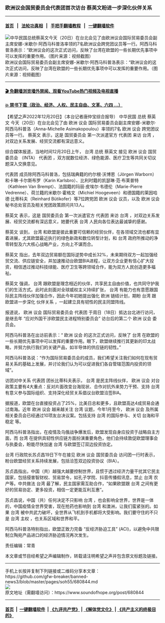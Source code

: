 ### 欧洲议会国贸委员会代表团首次访台 蔡英文盼进一步深化伙伴关系
------------------------

#### [首页](https://github.com/gfw-breaker/banned-news3/blob/master/README.md) &nbsp;&nbsp;|&nbsp;&nbsp; [法轮功真相](https://github.com/begood0513/basic/blob/master/README.md)  &nbsp;&nbsp;|&nbsp;&nbsp; [手把手翻墙教程](https://github.com/gfw-breaker/guides/wiki)  &nbsp;&nbsp;|&nbsp;&nbsp; [一键翻墙软件](https://github.com/gfw-breaker/nogfw/blob/master/README.md)  



<div><img alt="中华民国总统蔡英文今天（20日）在台北会见了由欧洲议会国际贸易委员会副主席安娜-米歇尔·阿西马科普洛率领的7名欧洲议会跨党团议员等一行。阿西马科普洛表示：“欧洲议会的这次正式访问，反映了台湾在欧盟的一些长期优先事项中可以发挥的重要作用。（图片来源：视频截图）" src="https://img.soundofhope.org/2022-12/1671542388491.png"/>
<br/><figcaption class="caption">
 欧洲议会国际贸易委员会副主席安娜-米歇尔·阿西马科普洛表示：“欧洲议会的这次正式访问，反映了台湾在欧盟的一些长期优先事项中可以发挥的重要作用。（图片来源：视频截图）
</figcaption></div><hr/>

#### [ 🎬  免翻墙浏览墙外禁闻、观看YouTube热门视频及电视直播](https://github.com/gfw-breaker/HelloWorld)

#### [ 💥  禁书下载（政治、经济、人权、民主自由、文革、六四 ...）](https://github.com/gfw-breaker/books/blob/master/README.md)

<div><div class="Content__Wrapper sc-1bvya0-0 elmmKw article_body" itemprop="articleBody">
 <div id="post_place_1">
 </div>
 <p class="meta-top">
  <span class="meta">
   【希望之声2022年12月20日】（本台记者唐仲宝综合报导）
  </span>
  <ok href="/term/8761">
   中华民国
  </ok>
  <ok href="/term/9899">
   总统
  </ok>
  <ok href="/term/1126">
   蔡英文
  </ok>
  今天（20日）在台北会见了由
  <ok href="/term/3375">
   欧洲
  </ok>
  <ok href="/term/20324">
   议会
  </ok>
  国际贸易委员会副主席安娜-米歇尔·阿西马科普洛（Anna-Michelle Asimakopoulou）率领的7名
  <ok href="/term/3375">
   欧洲
  </ok>
  <ok href="/term/20324">
   议会
  </ok>
  跨党团议员等一行。
  <ok href="/term/1126">
   蔡英文
  </ok>
  表示，这是
  <ok href="/term/819690">
   国贸委员会
  </ok>
  第一次派遣官方
  <ok href="/term/81525">
   代表团
  </ok>
  来访
  <ok href="/term/551150">
   台湾
  </ok>
  ，对双边关系发展、经贸交流都有深远意义。
 </p>
 <p>
  综合媒体报道，当地时间12月20日上午，
  <ok href="/term/551150">
   台湾
  </ok>
  <ok href="/term/9899">
   总统
  </ok>
  <ok href="/term/1126">
   蔡英文
  </ok>
  接见
  <ok href="/term/3375">
   欧洲
  </ok>
  <ok href="/term/20324">
   议会
  </ok>
  <ok href="/term/819690">
   国贸委员会
  </ok>
  （INTA）
  <ok href="/term/81525">
   代表团
  </ok>
  ，双方就数位经济、绿色能源、医疗卫生等共同关切议题深入交换意见。
 </p>
 <p>
  <ok href="/term/81525">
   代表团
  </ok>
  成员除阿西马科普洛，包括瑞典籍的约尔根·沃博恩（Jörgen Warborn）和卡琳·卡尔斯布罗（Karin Karlsbro）、比利时籍的凯瑟琳·范·布莱普特（Kathleen Van Brempt）、法国籍的玛丽·皮埃尔·韦德伦（Marie-Pierre Vedrenne）、荷兰籍的米歇尔·霍格文（Michiel Hoogeveen）和德国籍的莱因哈德·比蒂科夫（Reinhard Bütikofer）等7位跨党团
  <ok href="/term/3375">
   欧洲
  </ok>
  <ok href="/term/20324">
   议会
  </ok>
  议员，以及
  <ok href="/term/3375">
   欧洲
  </ok>
  <ok href="/term/20324">
   议会
  </ok>
  秘书总处官员及相关党团政策顾问共13人。
 </p>
 <p>
  <ok href="/term/1126">
   蔡英文
  </ok>
  表示，这是
  <ok href="/term/819690">
   国贸委员会
  </ok>
  第一次派遣官方
  <ok href="/term/81525">
   代表团
  </ok>
  来访
  <ok href="/term/551150">
   台湾
  </ok>
  ，对双边关系发展、经贸交流都有深远意义，她要代表
  <ok href="/term/551150">
   台湾
  </ok>
  人民向各位表达最诚挚的感谢。
 </p>
 <p>
  <ok href="/term/1126">
   蔡英文
  </ok>
  谈到，
  <ok href="/term/551150">
   台湾
  </ok>
  和欧盟是彼此重要可信赖的经贸伙伴，在各领域交流也都有显着进展，尤其欧盟最近执行的绿色新政和数位转型计划，和
  <ok href="/term/551150">
   台湾
  </ok>
  政府所推动的净零转型及六大核心战略产业，方向上不谋而合。
 </p>
 <p>
  <ok href="/term/1126">
   蔡英文
  </ok>
  指出，去年双边贸易额在国际逆势中成长32%，未来期待双方一起加强经贸交流、供应链安全，并加速推动台欧盟BIA进程，让双方企业更有信心扩大投资，相信透过推动科技绿能、医疗卫生等跨领域合作，能为双方人民创造更多福祉。
 </p>
 <p>
  <ok href="/term/1126">
   蔡英文
  </ok>
  强调，
  <ok href="/term/551150">
   台湾
  </ok>
  跟欧盟是理念相近的伙伴，共享民主自由价值，也共同守护我们的生活方式。此时此刻面对全球威权主义持续扩张，
  <ok href="/term/551150">
   台湾
  </ok>
  有能力也有意愿跟国际民主阵线伙伴加强合作，因此今年初她提出强化
  <ok href="/term/3375">
   欧洲
  </ok>
  链结计划，期盼
  <ok href="/term/551150">
   台湾
  </ok>
  跟欧盟进一步深化
  <ok href="/term/75389">
   伙伴关系
  </ok>
  ，一起建立具有韧性的民主同盟阵线。
 </p>
 <p>
  报道说，
  <ok href="/term/3375">
   欧洲
  </ok>
  <ok href="/term/20324">
   议会
  </ok>
  国际贸易委员会
  <ok href="/term/81525">
   代表团
  </ok>
  于周日（18日）抵达台北进行访问，是继去年 “应对外国干涉欧盟民主进程特别委员会” 访台后的第二个
  <ok href="/term/3375">
   欧洲
  </ok>
  <ok href="/term/20324">
   议会
  </ok>
  委员会。
 </p>
 <p>
  阿西马科普洛在出访前表示：“
  <ok href="/term/3375">
   欧洲
  </ok>
  <ok href="/term/20324">
   议会
  </ok>
  的这次正式访问，反映了
  <ok href="/term/551150">
   台湾
  </ok>
  在欧盟的一些长期优先事项中可以发挥的重要作用。眼下，欧盟继续推行其更新的印太战略，并努力执行我们的关键产品，如半导体的供应链的韧性。”
 </p>
 <p>
  阿西马科普洛说：“作为国际贸易委员会的成员，我们希望关注我们如何在现有贸易关系的基础上发展，并讨论我们认为可以促进我们各自管辖范围内投资的领域”。
 </p>
 <p>
  访团对中关系
  <ok href="/term/81525">
   代表团
  </ok>
  团长比蒂科夫表示，
  <ok href="/term/551150">
   台湾
  </ok>
  是民主阵线伙伴，
  <ok href="/term/3375">
   欧洲
  </ok>
  <ok href="/term/20324">
   议会
  </ok>
  对台政策主要有4大重点：反对片面改变台海现状、合作对抗外来势力干预、支持
  <ok href="/term/551150">
   台湾
  </ok>
  有意义参与国际组织、支持深化经贸关系倡议台欧盟洽签BIA。
 </p>
 <p>
  据报道，欧盟在台直接投资占了25%，比美日总和更多，且欧盟高达4成贸易会通过南海。近年
  <ok href="/term/3375">
   欧洲
  </ok>
  <ok href="/term/20324">
   议会
  </ok>
  越来越关注
  <ok href="/term/551150">
   台湾
  </ok>
  议题，今年1月至今，
  <ok href="/term/3375">
   欧洲
  </ok>
  <ok href="/term/20324">
   议会
  </ok>
  及所属相关委员会已经通过10项友台决议案。包括支持
  <ok href="/term/551150">
   台湾
  </ok>
  的国际参与、关切
  <ok href="/term/555638">
   台海和平稳定
  </ok>
  等。
 </p>
 <p>
  阿西马科普洛指出，在疫情及乌俄战争爆发后，欧盟发现自身应投资于战略自主方面，而
  <ok href="/term/551150">
   台湾
  </ok>
  在提供具韧性供应链方面扮演重要角色，他们会持续敦促欧盟理事会与执委会，盼能尽快加速
  <ok href="/term/551150">
   台湾
  </ok>
  与欧盟签订双边投资协定。
 </p>
 <p>
  <ok href="/term/551150">
   台湾
  </ok>
  行政院长苏贞昌19日下午在接见
  <ok href="/term/3375">
   欧洲
  </ok>
  <ok href="/term/20324">
   议会
  </ok>
  <ok href="/term/819690">
   国贸委员会
  </ok>
  访问团一行时表示，盼台欧盟经贸关系持续发展，包括洽签双边投资协议（BIA）。
 </p>
 <p>
  苏贞昌指出，中国（共）越强大越要控制世界，且惯于透过经济力量干扰其它民主国家，包括侵害智财权、贸易禁令，如孔子学院、抖音传播假讯息，禁止
  <ok href="/term/551150">
   台湾
  </ok>
  农产等。中共做法
  <ok href="/term/551150">
   台湾
  </ok>
  最了解，民主国家需互助合作，“如果欧盟跟
  <ok href="/term/551150">
   台湾
  </ok>
  之间有更好的贸易协定、更多投资，相信一定更能互利互惠”。
 </p>
 <p>
  苏贞昌说，中国（共）任何决定不只影响
  <ok href="/term/551150">
   台湾
  </ok>
  ，也会影响全世界，世界是一体的，中国疫情全世界受害，现在抢药也影响到
  <ok href="/term/551150">
   台湾
  </ok>
  和澳洲，让我们蛮紧张的。如果
  <ok href="/term/551150">
   台湾
  </ok>
  被中共武力破坏，全世界从飞机到手机都将大受影响。我们要守住的不只是
  <ok href="/term/551150">
   台湾
  </ok>
  <ok href="/term/6472">
   主权
  </ok>
  ，也关系区域和世界和平。
 </p>
 <p>
  阿西马科普洛特别指出，欧盟正致力完备 “反经济胁迫工具” (ACI)，以避免中共限制立陶宛产品进口的经济胁迫情况再次发生。
 </p>
 <p class="meta-btm">
  责任编辑：常青
 </p>
 <p class="meta-btm">
  本文章或节目经希望之声编辑制作，转载请注明希望之声并包含原文标题及链接。
 </p>
</div>
</div>
<hr/>
手机上长按并复制下列链接或二维码分享本文章：<br/>
https://github.com/gfw-breaker/banned-news3/blob/master/pages/soh55/680844.md <br/>
<a href='https://github.com/gfw-breaker/banned-news3/blob/master/pages/soh55/680844.md'><img src='https://github.com/gfw-breaker/banned-news3/blob/master/pages/soh55/680844.md.png'/></a> <br/>
原文地址（需翻墙访问）：https://www.soundofhope.org/post/680844


------------------------
#### [首页](https://github.com/gfw-breaker/banned-news3/blob/master/README.md) &nbsp;|&nbsp; [一键翻墙软件](https://github.com/gfw-breaker/nogfw/blob/master/README.md) &nbsp;| [《九评共产党》](https://github.com/gfw-breaker/9ping.md/blob/master/README.md#九评之一评共产党是什么) | [《解体党文化》](https://github.com/gfw-breaker/jtdwh.md/blob/master/README.md) | [《共产主义的终极目的》](https://github.com/gfw-breaker/gczydzjmd.md/blob/master/README.md)


<img src='http://gfw-breaker.win/banned-news3/pages/soh55/680844.md' width='0px' height='0px'/>